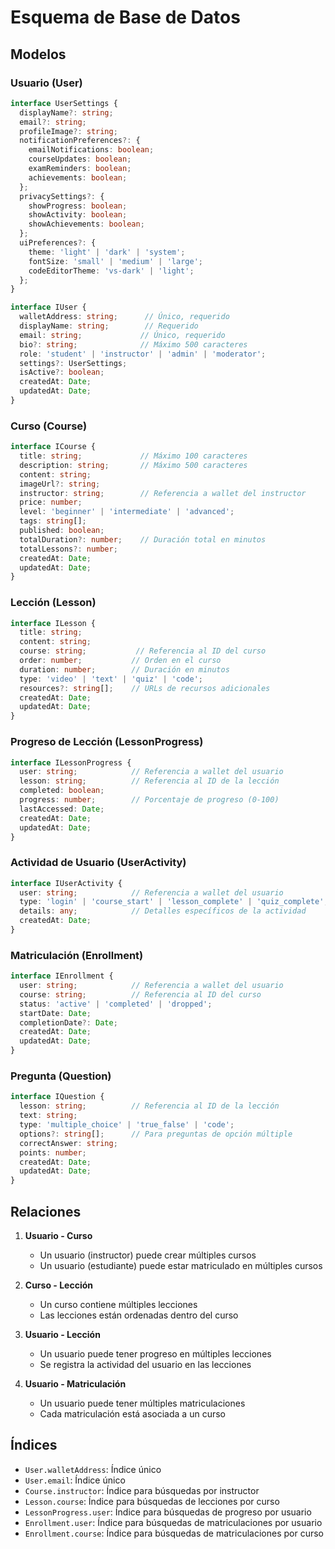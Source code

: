 # Esquema de Base de Datos

## Modelos

### Usuario (User)
```typescript
interface UserSettings {
  displayName?: string;
  email?: string;
  profileImage?: string;
  notificationPreferences?: {
    emailNotifications: boolean;
    courseUpdates: boolean;
    examReminders: boolean;
    achievements: boolean;
  };
  privacySettings?: {
    showProgress: boolean;
    showActivity: boolean;
    showAchievements: boolean;
  };
  uiPreferences?: {
    theme: 'light' | 'dark' | 'system';
    fontSize: 'small' | 'medium' | 'large';
    codeEditorTheme: 'vs-dark' | 'light';
  };
}

interface IUser {
  walletAddress: string;      // Único, requerido
  displayName: string;        // Requerido
  email: string;             // Único, requerido
  bio?: string;              // Máximo 500 caracteres
  role: 'student' | 'instructor' | 'admin' | 'moderator';
  settings?: UserSettings;
  isActive?: boolean;
  createdAt: Date;
  updatedAt: Date;
}
```

### Curso (Course)
```typescript
interface ICourse {
  title: string;             // Máximo 100 caracteres
  description: string;       // Máximo 500 caracteres
  content: string;
  imageUrl?: string;
  instructor: string;        // Referencia a wallet del instructor
  price: number;
  level: 'beginner' | 'intermediate' | 'advanced';
  tags: string[];
  published: boolean;
  totalDuration?: number;    // Duración total en minutos
  totalLessons?: number;
  createdAt: Date;
  updatedAt: Date;
}
```

### Lección (Lesson)
```typescript
interface ILesson {
  title: string;
  content: string;
  course: string;           // Referencia al ID del curso
  order: number;           // Orden en el curso
  duration: number;        // Duración en minutos
  type: 'video' | 'text' | 'quiz' | 'code';
  resources?: string[];    // URLs de recursos adicionales
  createdAt: Date;
  updatedAt: Date;
}
```

### Progreso de Lección (LessonProgress)
```typescript
interface ILessonProgress {
  user: string;            // Referencia a wallet del usuario
  lesson: string;          // Referencia al ID de la lección
  completed: boolean;
  progress: number;        // Porcentaje de progreso (0-100)
  lastAccessed: Date;
  createdAt: Date;
  updatedAt: Date;
}
```

### Actividad de Usuario (UserActivity)
```typescript
interface IUserActivity {
  user: string;            // Referencia a wallet del usuario
  type: 'login' | 'course_start' | 'lesson_complete' | 'quiz_complete';
  details: any;            // Detalles específicos de la actividad
  createdAt: Date;
}
```

### Matriculación (Enrollment)
```typescript
interface IEnrollment {
  user: string;            // Referencia a wallet del usuario
  course: string;          // Referencia al ID del curso
  status: 'active' | 'completed' | 'dropped';
  startDate: Date;
  completionDate?: Date;
  createdAt: Date;
  updatedAt: Date;
}
```

### Pregunta (Question)
```typescript
interface IQuestion {
  lesson: string;          // Referencia al ID de la lección
  text: string;
  type: 'multiple_choice' | 'true_false' | 'code';
  options?: string[];      // Para preguntas de opción múltiple
  correctAnswer: string;
  points: number;
  createdAt: Date;
  updatedAt: Date;
}
```

## Relaciones

1. **Usuario - Curso**
   - Un usuario (instructor) puede crear múltiples cursos
   - Un usuario (estudiante) puede estar matriculado en múltiples cursos

2. **Curso - Lección**
   - Un curso contiene múltiples lecciones
   - Las lecciones están ordenadas dentro del curso

3. **Usuario - Lección**
   - Un usuario puede tener progreso en múltiples lecciones
   - Se registra la actividad del usuario en las lecciones

4. **Usuario - Matriculación**
   - Un usuario puede tener múltiples matriculaciones
   - Cada matriculación está asociada a un curso

## Índices

- `User.walletAddress`: Índice único
- `User.email`: Índice único
- `Course.instructor`: Índice para búsquedas por instructor
- `Lesson.course`: Índice para búsquedas de lecciones por curso
- `LessonProgress.user`: Índice para búsquedas de progreso por usuario
- `Enrollment.user`: Índice para búsquedas de matriculaciones por usuario
- `Enrollment.course`: Índice para búsquedas de matriculaciones por curso 
